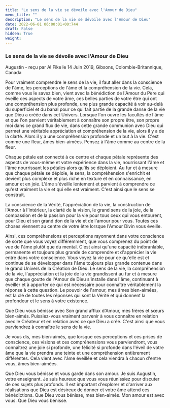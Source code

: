 ```yaml
---
title: "Le sens de la vie se dévoile avec l'Amour de Dieu"
menu_title: ""
description: "Le sens de la vie se dévoile avec l'Amour de Dieu"
date: 2022-06-01 06:00:01+00:744
draft: False
hidden: True
weight:
---
```

### Le sens de la vie se dévoile avec l'Amour de Dieu

Augustin - reçu par Al Fike le 14 Juin 2019, Gibsons, Colombie-Britannique, Canada

Pour vraiment comprendre le sens de la vie, il faut aller dans la conscience de l'âme, les perceptions de l'âme et la compréhension de la vie. Cela, comme vous le savez bien, vient avec la bénédiction de l'Amour du Père qui éveille ces aspects de votre âme, ces belles parties de votre être qui ont une compréhension plus profonde, une plus grande capacité à voir au-delà du superficiel et du banal pour ce qui fait partie de la grande danse de la vie que Dieu a créée dans cet Univers. Lorsque l'on ouvre les facultés de l'âme et que l'on parvient véritablement à connaître son propre être, son propre moi dans ce grand flux de vie, dans cette grande communion avec Dieu qui permet une véritable appréciation et compréhension de la vie, alors il y a de la clarté. Alors il y a une compréhension profonde et un but à la vie. C'est comme une fleur, âmes bien-aimées. Pensez à l'âme comme au centre de la fleur.

Chaque pétale est connecté à ce centre et chaque pétale représente des aspects de vous-même et votre expérience dans la vie, nourrissant l'âme et l'âme nourrissant les pétales alors qu'ils se déploient. Au fur et à mesure que chaque pétale se déploie, le sens, la compréhension s'enrichit et devient plus complexe et plus riche en texture et en connaissance, en amour et en joie. L'âme s'éveille lentement et parvient à comprendre ce qu'est vraiment la vie et qui elle est vraiment. C'est ainsi que le sens se construit.

La conscience de la Vérité, l'appréciation de la vie, la construction de l'Amour à l'intérieur, la clarté de la vision, le grand sens de la joie, de la compassion et de la passion pour la vie pour tous ceux qui vous entourent, pour Dieu et son grand don de la vie et de l'amour pour vous. Toutes ces choses viennent au centre de votre être lorsque l'Amour Divin vous éveille.

Ainsi, ces compréhensions et perceptions rayonnent dans votre conscience de sorte que vous voyez différemment, que vous comprenez du point de vue de l'âme plutôt que du mental. C'est ainsi qu'une capacité inébranlable, permanente et toujours plus grande de comprendre et d'apprécier la vie entre dans votre conscience. Vous voyez la vie pour ce qu'elle est et continue de se développer dans l'âme toujours plus grande contenue dans le grand Univers de la Création de Dieu. Le sens de la vie, la compréhension de la vie, l'appréciation et la joie de la vie grandissent au fur et à mesure que chaque goutte de l'Amour de Dieu s'installe dans l'âme, continuant à éveiller et à apporter ce qui est nécessaire pour connaître véritablement la réponse à cette question. Le pouvoir de l'amour, mes âmes bien-aimées, est la clé de toutes les réponses qui sont la Vérité et qui donnent la profondeur et le sens à votre existence.

Que Dieu vous bénisse avec Son grand afflux d'Amour, mes frères et sœurs bien-aimés. Puissiez-vous vraiment parvenir à vous connaître en relation avec le Créateur et en relation avec ce que Dieu a créé. C'est ainsi que vous parviendrez à connaître le sens de la vie.

Je vous dis, mes bien-aimés, que lorsque ces perceptions et ces prises de conscience, ces visions et ces compréhensions vous parviendront, vous connaîtrez une joie si profonde, une félicité si profonde dans l'éveil de votre âme que la vie prendra une teinte et une compréhension entièrement différentes. Cela vient avec l'âme éveillée et cela viendra à chacun d'entre vous, âmes bien-aimées.

Que Dieu vous bénisse et vous garde dans son amour. Je suis Augustin, votre enseignant. Je suis heureux que vous vous réunissiez pour discuter de ces sujets plus profonds. Il est important d'explorer et d'arriver aux réalisations que Dieu est désireux de donner et votre âme attend ces bénédictions. Que Dieu vous bénisse, mes bien-aimés. Mon amour est avec vous. Que Dieu vous bénisse.



